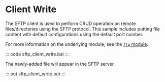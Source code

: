 # Client Write

The SFTP client is used to perform CRUD operation on remote files/directories using the SFTP protocol. This sample includes putting file content with default configurations using the default port number.

For more information on the underlying module, see the [`ftp` module](https://lib.ballerina.io/ballerina/ftp/latest/).

::: code sftp_client_write.bal :::

The newly-added file will appear in the SFTP server.

::: out sftp_client_write.out :::

